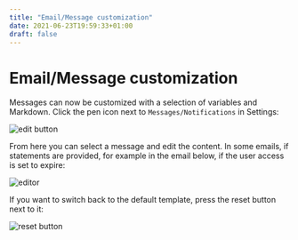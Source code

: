 ```yaml
---
title: "Email/Message customization"
date: 2021-06-23T19:59:33+01:00
draft: false
---
```


# Email/Message customization

Messages can now be customized with a selection of variables and Markdown. Click the pen icon next to `Messages/Notifications` in Settings:

![edit button](/email/setting.png)

From here you can select a message and edit the content. In some emails, if statements are provided, for example in the email below, if the user access is set to expire:

![editor](/email/editor.png)

If you want to switch back to the default template, press the reset button next to it:

![reset button](/email/reset.png)
